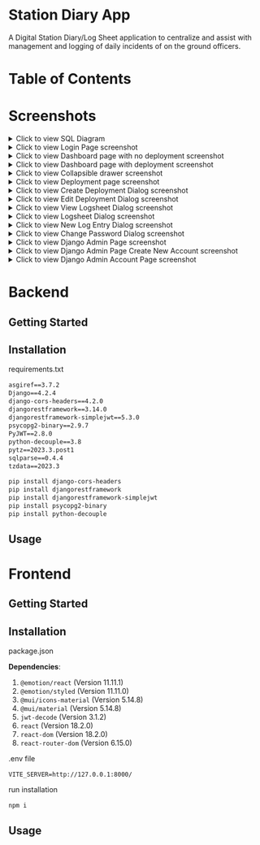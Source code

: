# Station Diary App

A Digital Station Diary/Log Sheet application to centralize and assist with management and logging of daily incidents of on the ground officers.

# Table of Contents

# Screenshots
<details>
<summary>Click to view SQL Diagram</summary>

![SQL](./public/SQL.png)

</details>

<details>
<summary>Click to view Login Page screenshot</summary>
  
![Login](./public/screenshot1.JPG)

</details>

<details>
<summary>Click to view Dashboard page with no deployment screenshot</summary>

![Login](./public/screenshot2.JPG)
</details> 

<details>
<summary>Click to view Dashboard page with deployment screenshot</summary>
  
![Login](./public/screenshot8.JPG)
</details>  

<details>
<summary>Click to view Collapsible drawer screenshot</summary>
  
![Login](./public/screenshot3.JPG)
</details>

<details>
<summary>Click to view Deployment page screenshot</summary>
  
![Login](./public/screenshot4.JPG)
</details>  

<details>
<summary>Click to view Create Deployment Dialog screenshot</summary>
  
![Login](./public/screenshot5.JPG)
</details>

<details>
<summary>Click to view Edit Deployment Dialog screenshot</summary>
  
![Login](./public/screenshot6.JPG)
</details>

<details>
<summary>Click to view View Logsheet Dialog screenshot</summary>
  
![Login](./public/screenshot7.JPG)
</details>  

<details>
<summary>Click to view Logsheet Dialog screenshot</summary>
  
![Login](./public/screenshot9.JPG)
</details>  

<details>
<summary>Click to view New Log Entry Dialog screenshot</summary>
  
![Login](./public/screenshot11.JPG)
</details>  

<details>
<summary>Click to view Change Password Dialog screenshot</summary>
  
![Login](./public/screenshot10.JPG)
</details>  

<details>
<summary>Click to view Django Admin Page screenshot</summary>
  
![Login](./public/screenshot12.JPG)
</details>  

<details>
<summary>Click to view Django Admin Page Create New Account screenshot</summary>
  
![Login](./public/screenshot13.JPG)
</details>  

<details>
<summary>Click to view Django Admin Account Page screenshot</summary>
  
![Login](./public/screenshot14.JPG)
</details>  

# Backend
## Getting Started
## Installation

requirements.txt
```
asgiref==3.7.2
Django==4.2.4
django-cors-headers==4.2.0
djangorestframework==3.14.0
djangorestframework-simplejwt==5.3.0
psycopg2-binary==2.9.7
PyJWT==2.8.0
python-decouple==3.8
pytz==2023.3.post1
sqlparse==0.4.4
tzdata==2023.3
```
```
pip install django-cors-headers
pip install djangorestframework
pip install djangorestframework-simplejwt
pip install psycopg2-binary
pip install python-decouple
```

## Usage

# Frontend
## Getting Started
## Installation
package.json

**Dependencies**:

1. `@emotion/react` (Version 11.11.1)
2. `@emotion/styled` (Version 11.11.0)
3. `@mui/icons-material` (Version 5.14.8)
4. `@mui/material` (Version 5.14.8)
5. `jwt-decode` (Version 3.1.2)
6. `react` (Version 18.2.0)
7. `react-dom` (Version 18.2.0)
8. `react-router-dom` (Version 6.15.0)

.env file
```
VITE_SERVER=http://127.0.0.1:8000/
```

run installation
```
npm i
``` 

## Usage

